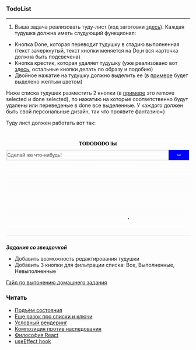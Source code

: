 <!-- ### Emoji

---

1. Выша задача реализовать список эмоджи по следующим данным - [json](./emojiList.json)

Шаги по реализации:

- настройте рабочую директорию (вы можете использовать `create-react-app` или скопировать уже существующий реакт проект);
- компонент `EmojiItem` должен отображать иконку эмоджи и название:

  ![](./emoji/emoji-row.png)

- компонент `EmojiList` должен отображать список компонентов `EmojiItem`

**_Задание со звездочкой_**

Реализовать поиск emoji. Поиск должен работать как по `title` так и по `keywords`
Шаги по реализации:

- Добавить компонент Input для ввода текста
- Разместить его состояние. Можно размещать прямо внутри компонента Input (как мы делали с Form в туду листе),
  или разместить выше как мы это делали в компоненте Test
- Использовать filter для отрисовки списка

Пример поиска:

## ![Пример поиска](./emoji/emoji-search.gif) -->

### TodoList

---

1. Выша задача реализовать туду-лист (код заготовки [здесь](./todo-app)). Каждая тудушка должна иметь слудующий функционал:
- Кнопка Done, которая переводит тудушку в стадию выполненная (текст зачеркнутый, текст кнопки меняется на Do,и вся карточка должна быть подсвечена)
- Кнопка крестик, которая удаляет тудушку (уже реализовано вот [здесь](./todo-app), остальные кнопки делать по образу и подобию)
- Двойное нажатие на тудушку должно выделить ее (в [примере](./todo-app.gif) будет выделено желтым цветом)

Ниже списка тудушек разместить 2 кнопки (в [примере](./todo-app.gif) это remove selected и done selected), по нажатию на которые 
соответственно будут удалены или переведеные в done все выделенные.
У каждого должен быть свой персональные дизайн, так что проявите фантазию=)

Туду лист должен работать вот так:
## ![Пример поиска](./todo-app.gif)

**_Задания со звездочкой_**

- Добавить возможность редактирования тудушки
- Добавить 3 кнопки для фильтрации списка: Все, Выполненные, Невыполненные


[Гайд по выпонению домашнего задания](../homework-guidelines.md)

### Читать

- [Подъём состояния](https://ru.reactjs.org/docs/lifting-state-up.html)
- [Еще разок про списки и ключи](https://ru.reactjs.org/docs/lists-and-keys.html)
- [Условный рендеринг](https://ru.reactjs.org/docs/conditional-rendering.html)
- [Композиция против наследования](https://ru.reactjs.org/docs/composition-vs-inheritance.html)
- [Философия React](https://ru.reactjs.org/docs/thinking-in-react.html)
- [useEffect hook](https://ru.reactjs.org/docs/hooks-effect.html)
